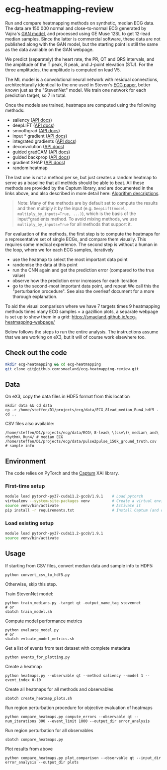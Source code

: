 # ecg-heatmapping-review

Run and compare heatmapping methods on synthetic, median ECG data. The data are 150 000 normal and close-to-normal ECG generated by Vajira's [GAN model](https://www.nature.com/articles/s41598-021-01295-2), and processed using GE Muse 12SL to get 12-lead median samples. Since the latter is commercial software, these data are not published along with the GAN model, but the starting point is still the same as the data available on the GAN webpage. 

We predict (separately) the heart rate, the PR, QT and QRS intervals, and the amplitude of the T peak, R peak, and J-point elevation (STJ). For the three amplitudes, the amplitude is computed on lead V5.

The ML model is a convolutional neural network with residual connections, architechturally identical to the one used in Steven's [ECG paper](https://www.nature.com/articles/s41598-021-90285-5), better known just as the "StevenNet" model. We train one network for each prediction target, so 7 in total. 

Once the models are trained, heatmaps are computed using the following methods:
 - saliency ([API docs](https://captum.ai/api/saliency.html))
 - deepLIFT ([API docs](https://captum.ai/api/deep_lift.html))
 - smoothgrad ([API docs](https://captum.ai/api/noise_tunnel.html))
 - input * gradient ([API docs](https://captum.ai/api/input_x_gradient.html))
 - integrated gradients ([API docs](https://captum.ai/api/integrated_gradients.html))
 - deconvolution ([API docs](https://captum.ai/api/deconvolution.html))
 - guided gradCAM ([API docs](https://captum.ai/api/guided_grad_cam.html))
 - guided backprop ([API docs](https://captum.ai/api/guided_backprop.html))
 - gradient SHAP ([API docs](https://captum.ai/api/gradient_shap.html))
 - random heatmap

The last one is not a method per se, but just creates a random heatmap to serve as a baseline that all methids should be able to beat. 
All these methods are provided by the Captum library, and are documented in the links above, and also described in more detail here: [Algorithm descriptions](https://captum.ai/docs/attribution_algorithms).

> Note: Many of the methods are by default set to compute the results and then multiply it by the input (e.g. `DeepLift(model, multiply_by_inputs=True, ...)`), which is the basis of the input*gradients method. To avoid mixing methods, we use `multiply_by_inputs=True` for all methods that support it.

For evaluation of the methods, the first step is to compute the heatmaps for a representative set of single ECGs, and compare them visually. This requires some medical experience. The second step is without a human in the loop, where we for each ECG samples, iteratively
 - use the heatmap to select the most important data point
 - randomise the data at this point
 - run the CNN again and get the prediction error (compared to the true value)
 - observe how the prediction error increases for each iteration
 - go to the second-most important data point, and repeat 
We call this the "perturbarion procedure". See also the overleaf document for a more thorough explanation.

To aid the visual comparison where we have 7 targets times 9 heatmapping methods times many ECG samples = a gazillion plots, a separate webpage is set up to show them in a grid: https://smaeland.github.io/ecg-heatmapping-webpage/

Below follows the steps to run the entire analysis. The instructions assume that we are working on eX3, but it will of course work elsewhere too.


## Check out the code 
```bash
mkdir ecg-heatmapping && cd ecg-heatmapping
git clone git@github.com:smaeland/ecg-heatmapping-review.git
```


## Data
On eX3, copy the data files in HDF5 format from this location
```
mkdir data && cd data
cp -r /home/steffen/D1/projects/ecg/data/ECG_8lead_median_Run4_hdf5 . 
cd ..
``` 
CSV files also available: 
```
/home/steffen/D1/projects/ecg/data/ECG\ 8-lead\ \(csv\)\ median\ and\ rhythm\ Run4/ # median ECG 
/home/steffen/D1/projects/ecg/data/pulse2pulse_150k_ground_truth.csv  # sample info
```

## Environment
The code relies on PyTorch and the [Captum](https://captum.ai/) XAI library.

### First-time setup
```bash
module load pytorch-py37-cuda11.2-gcc8/1.9.1    # Load pytorch
virtualenv --system-site-packages venv          # Create a virtual environment, using the just-loaded pytorch module
source venv/bin/activate                        # Activate it
pip install -r requirements.txt                 # Install Captum (and other packages)
```

### Load existing setup
```bash
module load pytorch-py37-cuda11.2-gcc8/1.9.1 
source venv/bin/activate
```

## Usage

If starting from CSV files, convert median data and sample info to HDF5:
```
python convert_csv_to_hdf5.py
```
Otherwise, skip this step.

Train StevenNet model:
```
python train_medians.py -target qt -output_name_tag stevennet
# or
sbatch train_model.sh
```

Compute model performance metrics
```
python evaluate_model.py
# or
sbatch evluate_model_metrics.sh
```

Get a list of events from test dataset with complete metadata
```
python events_for_plotting.py
```

Create a heatmap
```
python heatmaps.py --observable qt --method saliency --model 1 --event_index 0-10
```

Create all heatmaps for all methods and observables
```
sbatch create_heatmap_plots.sh
```

Run region perturbation procedure for objective evaluation of heatmaps
```
python compare_heatmaps.py compute_errors --observable qt --num_iterations 300 --event_limit 1000 --output_dir error_analysis
```

Run region perturbation for all observables
```
sbatch compare_heatmaps.py
```

Plot results from above
```
python compare_heatmaps.py plot_comparison --observable qt --input_dir error_analysis --output_dir plots
```

